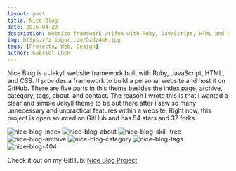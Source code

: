 ```yaml
---
layout: post
title: Nice Blog
date: 2016-04-20
description: Website framework wrifen with Ruby, JavaScript, HTML and CSS.
img: https://i.imgur.com/Gzdz4mk.jpg
tags: [Projects, Web, Design]
author: Gabriel Chen
---
```

Nice Blog is a Jekyll website framework built with Ruby, JavaScript, HTML, and CSS. It provides a framework to build a personal website and host it on GitHub. There are five parts in this theme besides the index page, archive, category, tags, about, and contact. The reason I wrote this is that I wanted a clear and simple Jekyll theme to be out there after I saw so many unnecessary and unpractical features within a website. Right now, this project is open sourced on GitHub and has 54 stars and 37 forks.

![nice-blog-index](https://i.imgur.com/BrmOMmv.png)
![nice-blog-about](https://i.imgur.com/vRGFclV.png)
![nice-blog-skill-tree](https://i.imgur.com/ssSOj57.png)
![nice-blog-archive](https://i.imgur.com/8bQZtkD.png)
![nice-blog-category](https://i.imgur.com/cRHuAWi.png)
![nice-blog-tags](https://i.imgur.com/pnRdDD0.png)
![nice-blog-404](https://i.imgur.com/mtkM64q.png)

Check it out on my GitHub: [Nice Blog Project](https://github.com/gabriel-chen/Nice_Blog)

